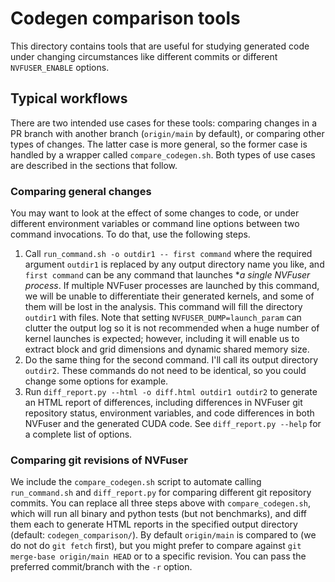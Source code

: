 # Codegen comparison tools

This directory contains tools that are useful for studying generated code under
changing circumstances like different commits or different `NVFUSER_ENABLE`
options.

## Typical workflows

There are two intended use cases for these tools: comparing changes in a PR
branch with another branch (`origin/main` by default), or comparing other types
of changes. The latter case is more general, so the former case is handled by a
wrapper called `compare_codegen.sh`. Both types of use cases are described in
the sections that follow.

### Comparing general changes

You may want to look at the effect of some changes to code, or under different
environment variables or command line options between two command invocations.
To do that, use the following steps.

1. Call `run_command.sh -o outdir1 -- first command` where the required
   argument `outdir1` is replaced by any output directory name you like, and
   `first command` can be any command that launches **a single NVFuser
   process*. If multiple NVFuser processes are launched by this command, we
   will be unable to differentiate their generated kernels, and some of them
   will be lost in the analysis. This command will fill the directory `outdir1`
   with files. Note that setting `NVFUSER_DUMP=launch_param` can clutter the
   output log so it is not recommended when a huge number of kernel launches is
   expected; however, including it will enable us to extract block and grid
   dimensions and dynamic shared memory size.
2. Do the same thing for the second command. I'll call its output directory
   `outdir2`. These commands do not need to be identical, so you could change
   some options for example.
3. Run `diff_report.py --html -o diff.html outdir1 outdir2` to generate an HTML
   report of differences, including differences in NVFuser git repository
   status, environment variables, and code differences in both NVFuser and the
   generated CUDA code. See `diff_report.py --help` for a complete list of options.

### Comparing git revisions of NVFuser

We include the `compare_codegen.sh` script to automate calling `run_command.sh`
and `diff_report.py` for comparing different git repository commits. You can
replace all three steps above with `compare_codegen.sh`, which will run all
binary and python tests (but not benchmarks), and diff them each to generate
HTML reports in the specified output directory (default:
`codegen_comparison/`). By default `origin/main` is compared to (we do not do
`git fetch` first), but you might prefer to compare against `git merge-base
origin/main HEAD` or to a specific revision. You can pass the preferred
commit/branch with the `-r` option.
